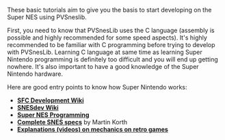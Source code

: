 These basic tutorials aim to give you the basis to start developing on the Super NES using PVSneslib.

First, you need to know that PVSnesLib uses the C language (assembly is possible and highly recommended for some speed aspects). It's highly recommended to be familiar with C programming before trying to develop with PVSnesLib. Learning C language at same time as learning Super Nintendo programming is definitely too difficult and you will end up getting nowhere. It's also important to have a good knowledge of the Super Nintendo hardware.

Here are good entry points to know how Super Nintendo works:

- [**SFC Development Wiki**](https://wiki.superfamicom.org)
- [**SNESdev Wiki**](https://snes.nesdev.org/wiki/Main_Page)
- [**Super NES Programming**](https://en.wikibooks.org/wiki/Super_NES_Programming)
- [**Complete SNES specs**](http://problemkaputt.de/fullsnes.htm) by Martin Korth
- [**Explanations (videos) on mechanics on retro games**](https://m.youtube.com/playlist?list=PLHQ0utQyFw5KCcj1ljIhExH_lvGwfn6GV)
